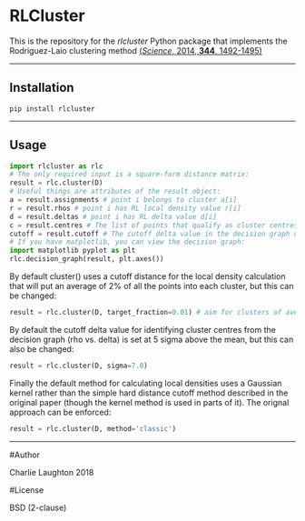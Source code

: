 **RLCluster**
=============

This is the repository for the *rlcluster* Python package that implements the Rodriguez-Laio 
clustering method [(*Science*, 2014,  **344**, 1492-1495)](http://science.sciencemag.org/content/344/6191/1492)

-------

## Installation

`pip install rlcluster`

---

## Usage

```python
import rlcluster as rlc
# The only required input is a square-form distance matrix:
result = rlc.cluster(D)
# Useful things are attributes of the result object:
a = result.assignments # point i belongs to cluster a[i]
r = result.rhos # point i has RL local density value r[i]
d = result.deltas # point i has RL delta value d[i]
c = result.centres # The list of points that qualify as cluster centres
cutoff = result.cutoff # The cutoff delta value in the decision graph used to select cluster centres
# If you have matplotlib, you can view the decision graph:
import matplotlib pyplot as plt
rlc.decision_graph(result, plt.axes())
```
By default cluster() uses a cutoff distance for the local density calculation that will put an average of 
2% of all the points into each cluster, but this can be changed:
```python
result = rlc.cluster(D, target_fraction=0.01) # aim for clusters of average size 1% of the total
```
By default the cutoff delta value for identifying cluster centres from the decision graph (rho vs. delta) is set at
5 sigma above the mean, but this can also be changed:
```python
result = rlc.cluster(D, sigma=7.0) 
```
Finally the default method for calculating local densities uses a Gaussian kernel rather than the simple hard distance
cutoff method described in the original paper (though the kernel method is used in parts of it). The orignal approach 
can be enforced:
```python
result = rlc.cluster(D, method='classic')
```

------
#Author

Charlie Laughton 2018

#License

BSD (2-clause)


